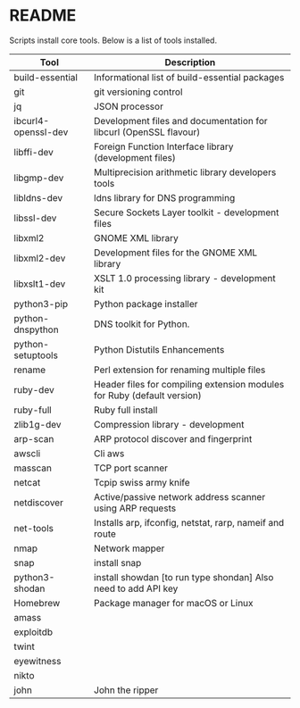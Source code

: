 # README

Scripts install core tools. Below is a list of tools installed.


| Tool                | Description                                                  |
| ------------------- | ------------------------------------------------------------ |
| build-essential     | Informational list of build-essential packages               |
| git                 | git versioning control                                       |
| jq                  | JSON processor                                               |
| ibcurl4-openssl-dev | Development files and documentation for libcurl (OpenSSL flavour) |
| libffi-dev          | Foreign Function Interface library (development files)       |
| libgmp-dev          | Multiprecision arithmetic library developers tools           |
| libldns-dev         | ldns library for DNS programming                             |
| libssl-dev          | Secure Sockets Layer toolkit - development files             |
| libxml2             | GNOME XML library                                            |
| libxml2-dev         | Development files for the GNOME XML library                  |
| libxslt1-dev        | XSLT 1.0 processing library - development kit                |
| python3-pip         | Python package installer                                     |
| python-dnspython    | DNS toolkit for Python.                                      |
| python-setuptools   | Python Distutils Enhancements                                |
| rename              | Perl extension for renaming multiple files                   |
| ruby-dev            | Header files for compiling extension modules for Ruby (default version) |
| ruby-full           | Ruby full install                                            |
| zlib1g-dev          | Compression library - development                            |
| arp-scan            | ARP protocol discover and fingerprint                        |
| awscli              | Cli aws                                                      |
| masscan             | TCP port scanner                                             |
| netcat              | Tcpip swiss army knife                                       |
| netdiscover         | Active/passive network address scanner using ARP requests    |
| net-tools           | Installs arp, ifconfig, netstat, rarp, nameif and route      |
| nmap                | Network mapper                                               |
| snap                | install snap                                                 |
| python3-shodan      | install showdan [to run type shondan] Also need to add API key |
| Homebrew            | Package manager for macOS or Linux                           |
| amass               |                                                              |
| exploitdb           |                                                              |
| twint               |                                                              |
| eyewitness          |                                                              |
| nikto               |                                                              |
| john                | John the ripper                                              |

